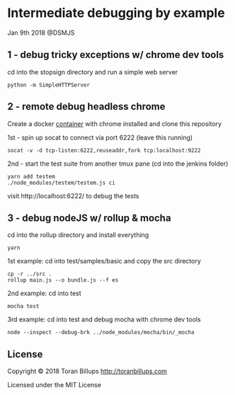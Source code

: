 # Intermediate debugging by example

Jan 9th 2018 @DSMJS

## 1 - debug tricky exceptions w/ chrome dev tools

cd into the stopsign directory and run a simple web server

    python -m SimpleHTTPServer

## 2 - remote debug headless chrome

Create a docker [container] with chrome installed and clone this repository

1st - spin up socat to connect via port 6222 (leave this running)

    socat -v -d tcp-listen:6222,reuseaddr,fork tcp:localhost:9222

2nd - start the test suite from another tmux pane (cd into the jenkins folder)

    yarn add testem
    ./node_modules/testem/testem.js ci

visit http://localhost:6222/ to debug the tests

## 3 - debug nodeJS w/ rollup & mocha

cd into the rollup directory and install everything

    yarn

1st example: cd into test/samples/basic and copy the src directory

    cp -r ../src .
    rollup main.js --o bundle.js --f es

2nd example: cd into test

    mocha test

3rd example: cd into test and debug mocha with chrome dev tools

    node --inspect --debug-brk ../node_modules/mocha/bin/_mocha

## License

Copyright © 2018 Toran Billups http://toranbillups.com

Licensed under the MIT License

[container]: https://github.com/toranb/docker-headless-chrome
